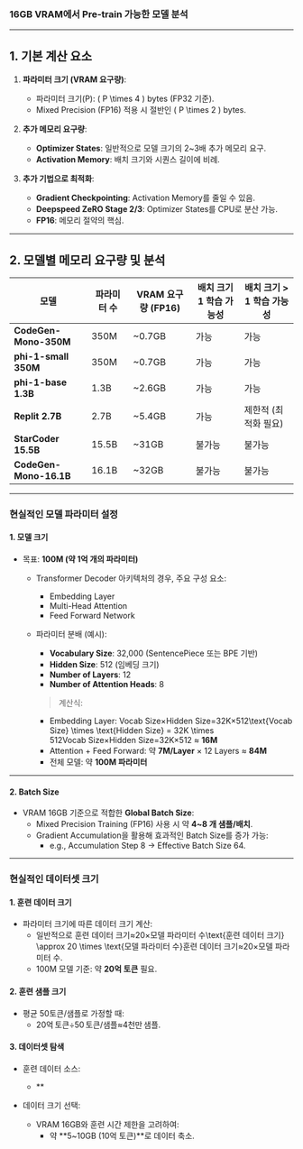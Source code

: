 
### 16GB VRAM에서 Pre-train 가능한 모델 분석

---

## 1. 기본 계산 요소

1. **파라미터 크기 (VRAM 요구량)**:
   - 파라미터 크기(P): \( P \times 4 \) bytes (FP32 기준).
   - Mixed Precision (FP16) 적용 시 절반인 \( P \times 2 \) bytes.

2. **추가 메모리 요구량**:
   - **Optimizer States**: 일반적으로 모델 크기의 2~3배 추가 메모리 요구.
   - **Activation Memory**: 배치 크기와 시퀀스 길이에 비례.

3. **추가 기법으로 최적화**:
   - **Gradient Checkpointing**: Activation Memory를 줄일 수 있음.
   - **Deepspeed ZeRO Stage 2/3**: Optimizer States를 CPU로 분산 가능.
   - **FP16**: 메모리 절약의 핵심.

---

## 2. 모델별 메모리 요구량 및 분석

| 모델                  | 파라미터 수 | VRAM 요구량 (FP16) | 배치 크기 1 학습 가능성 | 배치 크기 > 1 학습 가능성 |
|-----------------------|-------------|--------------------|--------------------------|---------------------------|
| **CodeGen-Mono-350M** | 350M        | ~0.7GB            | 가능                     | 가능                      |
| **phi-1-small 350M**  | 350M        | ~0.7GB            | 가능                     | 가능                      |
| **phi-1-base 1.3B**   | 1.3B        | ~2.6GB            | 가능                     | 가능                      |
| **Replit 2.7B**       | 2.7B        | ~5.4GB            | 가능                     | 제한적 (최적화 필요)      |
| **StarCoder 15.5B**   | 15.5B       | ~31GB             | 불가능                  | 불가능                   |
| **CodeGen-Mono-16.1B**| 16.1B       | ~32GB             | 불가능                  | 불가능                   |


---

### **현실적인 모델 파라미터 설정**

#### 1. **모델 크기**

- 목표: **100M (약 1억 개의 파라미터)**
    - Transformer Decoder 아키텍처의 경우, 주요 구성 요소:
        - Embedding Layer
        - Multi-Head Attention
        - Feed Forward Network
    - 파라미터 분배 (예시):
        - **Vocabulary Size**: 32,000 (SentencePiece 또는 BPE 기반)
        - **Hidden Size**: 512 (임베딩 크기)
        - **Number of Layers**: 12
        - **Number of Attention Heads**: 8
        
        > 계산식:
        
        - Embedding Layer: Vocab Size×Hidden Size=32K×512\text{Vocab Size} \times \text{Hidden Size} = 32K \times 512Vocab Size×Hidden Size=32K×512 ≈ **16M**
        - Attention + Feed Forward: 약 **7M/Layer** × 12 Layers ≈ **84M**
        - 전체 모델: 약 **100M 파라미터**

---

#### 2. **Batch Size**

- VRAM 16GB 기준으로 적합한 **Global Batch Size**:
    - Mixed Precision Training (FP16) 사용 시 약 **4~8 개 샘플/배치**.
    - Gradient Accumulation을 활용해 효과적인 Batch Size를 증가 가능:
        - e.g., Accumulation Step 8 → Effective Batch Size 64.

---

### **현실적인 데이터셋 크기**

#### 1. **훈련 데이터 크기**

- 파라미터 크기에 따른 데이터 크기 계산:
    - 일반적으로 훈련 데이터 크기≈20×모델 파라미터 수\text{훈련 데이터 크기} \approx 20 \times \text{모델 파라미터 수}훈련 데이터 크기≈20×모델 파라미터 수.
    - 100M 모델 기준: 약 **20억 토큰** 필요.

#### 2. **훈련 샘플 크기**

- 평균 50토큰/샘플로 가정할 때:
    - 20억 토큰÷50 토큰/샘플≈4천만 샘플.

#### 3. **데이터셋 탐색**

- 훈련 데이터 소스:
    - **
- 데이터 크기 선택:
    
    - VRAM 16GB와 훈련 시간 제한을 고려하여:
        - 약 **5~10GB (10억 토큰)**로 데이터 축소.